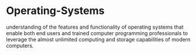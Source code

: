 # Operating-Systems
understanding of the features and functionality of operating systems that enable both end users and trained computer programming professionals to leverage the almost unlimited computing and storage capabilities of modern computers. 
